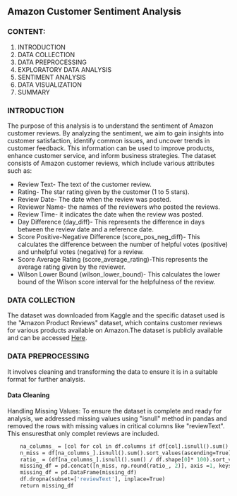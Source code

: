 ## Amazon Customer Sentiment Analysis

### CONTENT:
  1. INTRODUCTION
2. DATA COLLECTION
3. DATA PREPROCESSING
4. EXPLORATORY DATA ANALYSIS
5. SENTIMENT ANALYSIS
6. DATA VISUALIZATION
7. SUMMARY

 
 ### INTRODUCTION
 The purpose of this analysis is to understand the sentiment of Amazon customer reviews. By analyzing the sentiment, we aim to gain insights into customer satisfaction, identify common issues, and uncover trends in customer feedback. This information can be used to improve products, enhance customer service, and inform business strategies.
 The dataset consists of Amazon customer reviews, which include various attributes such as:
 * Review Text- The text of the customer review.
* Rating- The star rating given by the customer (1 to 5 stars).
* Review Date- The date when the review was posted.
* Reviewer Name- the names of the reviewers who posted the reviews. 
* Review Time- it indicates the date when the review was posted. 
* Day Difference (day_diff)- This represents the difference in days between the review date and a reference date.
* Score Positive-Negative Difference (score_pos_neg_diff)- This calculates the difference between the number of helpful votes (positive) and unhelpful votes (negative) for a review. 
* Score Average Rating (score_average_rating)-This represents the average rating given by the reviewer. 
* Wilson Lower Bound (wilson_lower_bound)- This calculates the lower bound of the Wilson score interval for the helpfulness of the review.

### DATA COLLECTION
The dataset was downloaded from Kaggle and the specific dataset used is the "Amazon Product Reviews" dataset, which contains customer reviews for various products available on Amazon.The dataset is publicly available and can be accessed [Here](https://www.kaggle.com/datasets/arhamrumi/amazon-product-reviews).

### DATA PREPROCESSING
It involves cleaning and transforming the data to ensure it is in a suitable format for further analysis.
#### Data Cleaning
Handling Missing Values: To ensure the dataset is complete and ready for analysis, we addressed missing values using "isnull" method in pandas and removed the rows with missing values in critical columns like "reviewText". This ensuresthat only complet reviews are included.
```def missing_values_analysis(df):
    na_columns_ = [col for col in df.columns if df[col].isnull().sum() > 0]
    n_miss = df[na_columns_].isnull().sum().sort_values(ascending=True)
    ratio_ = (df[na_columns_].isnull().sum() / df.shape[0]* 100).sort_values(ascending=True)
    missing_df = pd.concat([n_miss, np.round(ratio_, 2)], axis =1, keys=["Missing Values", "Ratio"])
    missing_df = pd.DataFrame(missing_df)
    df.dropna(subset=['reviewText'], inplace=True)
    return missing_df
